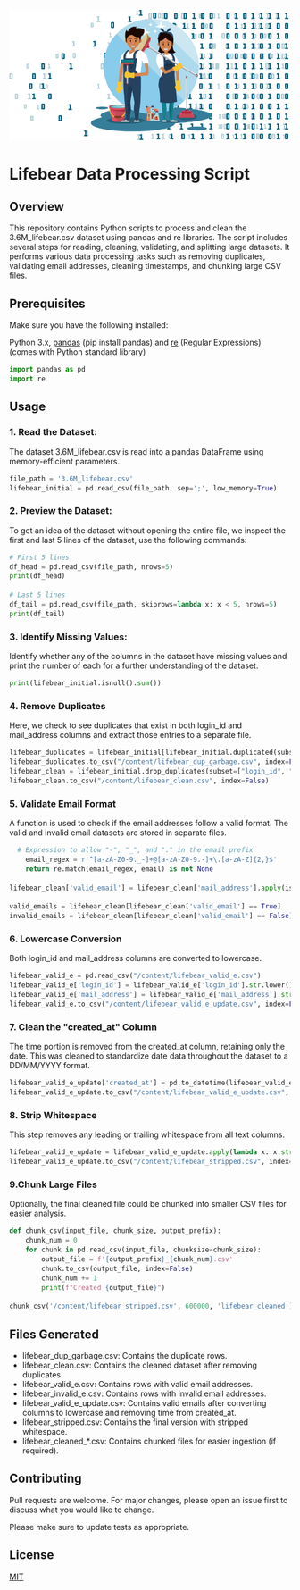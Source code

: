 ![datacleaning in Excel](https://github.com/MFCynatGlobal/Lifebear-DataCleaning/blob/main/datacleaning%20in%20Excel.jpg)

# Lifebear Data Processing Script

## Overview

This repository contains Python scripts to process and clean the 3.6M_lifebear.csv dataset using pandas and re libraries. The script includes several steps for reading, cleaning, validating, and splitting large datasets. It performs various data processing tasks such as removing duplicates, validating email addresses, cleaning timestamps, and chunking large CSV files.



## Prerequisites

Make sure you have the following installed:

Python 3.x,
[pandas](https://pypi.org/project/pandas/) (pip install pandas) and
[re](https://pypi.org/project/regex/) (Regular Expressions) (comes with Python standard library)

```python
import pandas as pd
import re
```

## Usage
### 1. Read the Dataset:
The dataset 3.6M_lifebear.csv is read into a pandas DataFrame using memory-efficient parameters.

```python
file_path = '3.6M_lifebear.csv'
lifebear_initial = pd.read_csv(file_path, sep=';', low_memory=True)
```
### 2. Preview the Dataset:
To get an idea of the dataset without opening the entire file, we inspect the first and last 5 lines of the dataset, use the following commands:

```python
# First 5 lines
df_head = pd.read_csv(file_path, nrows=5)
print(df_head)

# Last 5 lines
df_tail = pd.read_csv(file_path, skiprows=lambda x: x < 5, nrows=5)
print(df_tail)
```
### 3. Identify Missing Values:
Identify whether any of the columns in the dataset have missing values and print the number of each for a further understanding of the dataset.
```python
print(lifebear_initial.isnull().sum())
```
### 4. Remove Duplicates
Here, we check to see duplicates that exist in both login_id and mail_address columns and extract those entries to a separate file.
```python
lifebear_duplicates = lifebear_initial[lifebear_initial.duplicated(subset=["login_id", "mail_address"], keep=False)]
lifebear_duplicates.to_csv("/content/lifebear_dup_garbage.csv", index=False)
lifebear_clean = lifebear_initial.drop_duplicates(subset=["login_id", "mail_address"], keep='first')
lifebear_clean.to_csv("/content/lifebear_clean.csv", index=False)
```

### 5. Validate Email Format
A function is used to check if the email addresses follow a valid format. The valid and invalid email datasets are stored in separate files.
```python
  # Expression to allow "-", "_", and "." in the email prefix
    email_regex = r'^[a-zA-Z0-9._-]+@[a-zA-Z0-9.-]+\.[a-zA-Z]{2,}$'
    return re.match(email_regex, email) is not None

lifebear_clean['valid_email'] = lifebear_clean['mail_address'].apply(is_valid_email)

valid_emails = lifebear_clean[lifebear_clean['valid_email'] == True]
invalid_emails = lifebear_clean[lifebear_clean['valid_email'] == False]
```

### 6. Lowercase Conversion
Both login_id and mail_address columns are converted to lowercase.
```python
lifebear_valid_e = pd.read_csv("/content/lifebear_valid_e.csv")
lifebear_valid_e['login_id'] = lifebear_valid_e['login_id'].str.lower()
lifebear_valid_e['mail_address'] = lifebear_valid_e['mail_address'].str.lower()
lifebear_valid_e.to_csv("/content/lifebear_valid_e_update.csv", index=False)
```
### 7. Clean the "created_at" Column
The time portion is removed from the created_at column, retaining only the date. This was cleaned to standardize date data throughout the dataset to a DD/MM/YYYY format.
```python
lifebear_valid_e_update['created_at'] = pd.to_datetime(lifebear_valid_e_update['created_at']).dt.date
lifebear_valid_e_update.to_csv("/content/lifebear_valid_e_update.csv", index=False)
```
### 8. Strip Whitespace
This step removes any leading or trailing whitespace from all text columns.
```python
lifebear_valid_e_update = lifebear_valid_e_update.apply(lambda x: x.str.strip() if x.dtype == "object" else x)
lifebear_valid_e_update.to_csv("/content/lifebear_stripped.csv", index=False)
```

### 9.Chunk Large Files
Optionally, the final cleaned file could be chunked into smaller CSV files for easier analysis.
```python
def chunk_csv(input_file, chunk_size, output_prefix):
    chunk_num = 0
    for chunk in pd.read_csv(input_file, chunksize=chunk_size):
        output_file = f'{output_prefix}_{chunk_num}.csv'
        chunk.to_csv(output_file, index=False)
        chunk_num += 1
        print(f"Created {output_file}")

chunk_csv('/content/lifebear_stripped.csv', 600000, 'lifebear_cleaned')
```
## Files Generated
* lifebear_dup_garbage.csv: Contains the duplicate rows.
* lifebear_clean.csv: Contains the cleaned dataset after removing duplicates.
* lifebear_valid_e.csv: Contains rows with valid email addresses.
* lifebear_invalid_e.csv: Contains rows with invalid email addresses.
* lifebear_valid_e_update.csv: Contains valid emails after converting columns to lowercase and removing time from created_at.
* lifebear_stripped.csv: Contains the final version with stripped whitespace.
* lifebear_cleaned_*.csv: Contains chunked files for easier ingestion (if required).
## Contributing

Pull requests are welcome. For major changes, please open an issue first
to discuss what you would like to change.

Please make sure to update tests as appropriate.

## License

[MIT](https://choosealicense.com/licenses/mit/)
